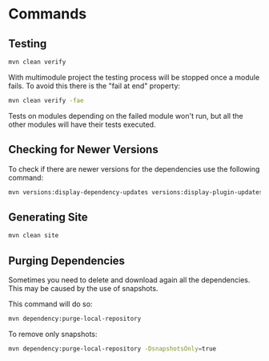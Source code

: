 # Commands

## Testing

```bash
mvn clean verify
```

With multimodule project the testing process will be stopped once a module fails. To avoid this there is the "fail at end" property:

```bash
mvn clean verify -fae
```

Tests on modules depending on the failed module won't run, but all the other modules will have their tests executed.

## Checking for Newer Versions

To check if there are newer versions for the dependencies use the following command:

```bash
mvn versions:display-dependency-updates versions:display-plugin-updates
```

## Generating Site

```bash
mvn clean site
```

## Purging Dependencies

Sometimes you need to delete and download again all the dependencies. This may be caused by the use of snapshots.

This command will do so:

```bash
mvn dependency:purge-local-repository
```

To remove only snapshots:

```bash
mvn dependency:purge-local-repository -DsnapshotsOnly=true
```



